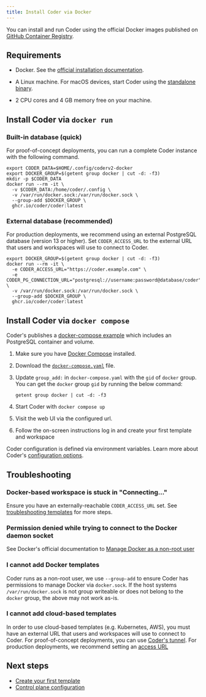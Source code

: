 ```yaml
---
title: Install Coder via Docker
---
```


You can install and run Coder using the official Docker images published on
[GitHub Container Registry](https://github.com/coder/coder/pkgs/container/coder).

## Requirements

- Docker. See the
  [official installation documentation](https://docs.docker.com/install/).

- A Linux machine. For macOS devices, start Coder using the
  [standalone binary](./cli.md).

- 2 CPU cores and 4 GB memory free on your machine.

## Install Coder via `docker run`

### Built-in database (quick)

For proof-of-concept deployments, you can run a complete Coder instance with the
following command.

```shell
export CODER_DATA=$HOME/.config/coderv2-docker
export DOCKER_GROUP=$(getent group docker | cut -d: -f3)
mkdir -p $CODER_DATA
docker run --rm -it \
  -v $CODER_DATA:/home/coder/.config \
  -v /var/run/docker.sock:/var/run/docker.sock \
  --group-add $DOCKER_GROUP \
  ghcr.io/coder/coder:latest
```

### External database (recommended)

For production deployments, we recommend using an external PostgreSQL database
(version 13 or higher). Set `CODER_ACCESS_URL` to the external URL that users
and workspaces will use to connect to Coder.

```shell
export DOCKER_GROUP=$(getent group docker | cut -d: -f3)
docker run --rm -it \
  -e CODER_ACCESS_URL="https://coder.example.com" \
  -e CODER_PG_CONNECTION_URL="postgresql://username:password@database/coder" \
  -v /var/run/docker.sock:/var/run/docker.sock \
  --group-add $DOCKER_GROUP \
  ghcr.io/coder/coder:latest
```

## Install Coder via `docker compose`

Coder's publishes a
[docker-compose example](https://github.com/coder/coder/blob/main/docker-compose.yaml)
which includes an PostgreSQL container and volume.

1. Make sure you have [Docker Compose](https://docs.docker.com/compose/install/)
   installed.

2. Download the
   [`docker-compose.yaml`](https://github.com/coder/coder/blob/main/docker-compose.yaml)
   file.

3. Update `group_add:` in `docker-compose.yaml` with the `gid` of `docker`
   group. You can get the `docker` group `gid` by running the below command:

   ```shell
   getent group docker | cut -d: -f3
   ```

4. Start Coder with `docker compose up`

5. Visit the web UI via the configured url.

6. Follow the on-screen instructions log in and create your first template and
   workspace

Coder configuration is defined via environment variables. Learn more about
Coder's [configuration options](../admin/setup/index.md).

## Troubleshooting

### Docker-based workspace is stuck in "Connecting..."

Ensure you have an externally-reachable `CODER_ACCESS_URL` set. See
[troubleshooting templates](../admin/templates/troubleshooting.md) for more
steps.

### Permission denied while trying to connect to the Docker daemon socket

See Docker's official documentation to
[Manage Docker as a non-root user](https://docs.docker.com/engine/install/linux-postinstall/#manage-docker-as-a-non-root-user)

### I cannot add Docker templates

Coder runs as a non-root user, we use `--group-add` to ensure Coder has
permissions to manage Docker via `docker.sock`. If the host systems
`/var/run/docker.sock` is not group writeable or does not belong to the `docker`
group, the above may not work as-is.

### I cannot add cloud-based templates

In order to use cloud-based templates (e.g. Kubernetes, AWS), you must have an
external URL that users and workspaces will use to connect to Coder. For
proof-of-concept deployments, you can use
[Coder's tunnel](../admin/setup/index.md#tunnel). For production deployments, we
recommend setting an [access URL](../admin/setup/index.md#access-url)

## Next steps

- [Create your first template](../tutorials/template-from-scratch.md)
- [Control plane configuration](../admin/setup/index.md#configure-control-plane-access)

